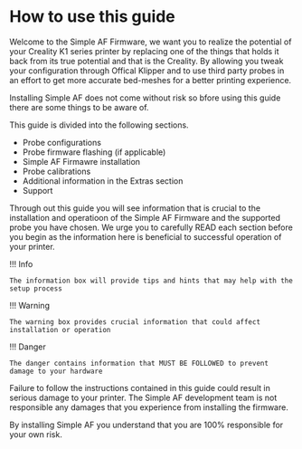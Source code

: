 
# How to use this guide

Welcome to the Simple AF Firmware, we want you to realize the potential of your Creality K1 series printer by replacing one of the things that holds
it back from its true potential and that is the Creality. By allowing you tweak your configuration through Offical Klipper and to use third party probes
in an effort to get more accurate bed-meshes for a better printing experience.

Installing Simple AF does not come without risk so bfore using this guide there are some things to be aware of.

This guide is divided into the following sections.

* Probe configurations
* Probe firmware flashing (if applicable)
* Simple AF Firmawre installation
* Probe calibrations
* Additional information in the Extras section
* Support

Through out this guide you will see information that is crucial to the installation and operatioon of the Simple AF Firmware and the supported probe you have chosen.
We urge you to carefully READ each section before you begin as the information here is beneficial to successful operation of your printer.

!!! Info
    
    The information box will provide tips and hints that may help with the setup process

!!! Warning
    
    The warning box provides crucial information that could affect installation or operation

!!! Danger

    The danger contains information that MUST BE FOLLOWED to prevent damage to your hardware

Failure to follow the instructions contained in this guide could result in serious damage to your printer.  The Simple AF development team is not responsible any damages that you experience from installing the firmware.

By installing Simple AF you understand that you are 100% responsible for your own risk.